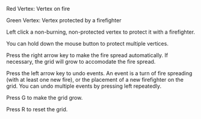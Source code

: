 Red Vertex: Vertex on fire

Green Vertex: Vertex protected by a firefighter

Left click a non-burning, non-protected vertex to protect it with a firefighter.

You can hold down the mouse button to protect multiple vertices.

Press the right arrow key to make the fire spread automatically. If necessary, the grid will grow to accomodate the fire spread.

Press the left arrow key to undo events. An event is a turn of fire spreading (with at least one new fire), or the placement of a new firefighter on the grid. You can undo multiple events by pressing left repeatedly.

Press G to make the grid grow.

Press R to reset the grid.
